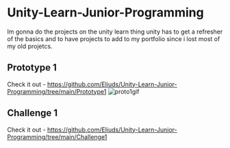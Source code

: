 # Unity-Learn-Junior-Programming
Im gonna do the projects on the unity learn thing unity has to get a refresher of the basics and to have projects to add to my portfolio since i lost most of my old projetcs.

## Prototype 1

Check it out - https://github.com/Eliuds/Unity-Learn-Junior-Programming/tree/main/Prototype1
![proto1gif](https://user-images.githubusercontent.com/96641564/176327795-f459f7c6-07f1-4263-8f52-4a60260721ce.gif)
## Challenge 1

Check it out - https://github.com/Eliuds/Unity-Learn-Junior-Programming/tree/main/Challenge1

